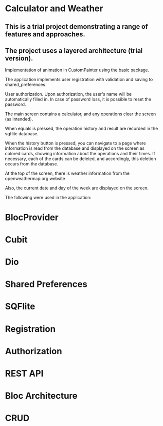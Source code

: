         

# Calculator and Weather

## This is a trial project demonstrating a range of features and approaches. 
## The project uses a layered architecture (trial version).

 Implementation of animation in CustomPainter using the basic package.

 The application implements user registration with validation and saving to shared_preferences.

 User authorization. Upon authorization, the user's name will be automatically filled in.
 In case of password loss, it is possible to reset the password.

 The main screen contains a calculator, and any operations clear the screen (as intended).

 When equals is pressed, the operation history and result are recorded in the sqflite database.

 When the history button is pressed, you can navigate to a page where information is read from
 the database and displayed on the screen as colored cards, showing information about the operations
 and their times. If necessary, each of the cards can be deleted, and accordingly, this deletion 
 occurs from the database.

 At the top of the screen, there is weather information from the openweathermap.org website

 Also, the current date and day of the week are displayed on the screen.

The following were used in the application:

# BlocProvider
# Cubit
# Dio
# Shared Preferences
# SQFlite

# Registration
# Authorization
# REST API
# Bloc Architecture
# CRUD

